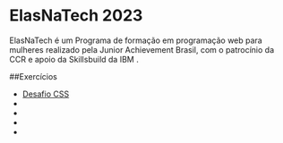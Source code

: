 # ElasNaTech 2023

ElasNaTech é um Programa de formação em programação web para mulheres realizado pela Junior Achievement Brasil, com o patrocínio da CCR e apoio da Skillsbuild da IBM .

##Exercícios
<ul>
    <li><a href="https://maytearaujo.github.io/elasnatech/HTML/ProjetoCSS-inicio" target="_blank">Desafio CSS</a></li>
    <li></li>
    <li></li>
    <li></li>
    <li></li>
</ul>
